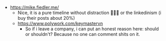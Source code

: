 - https://mike.fiedler.me/
	- Nice, it is a pure timeline without distraction 🧘🏻‍♂️ or the linkedinism (i buy their posts about 20%)
	- https://www.polywork.com/keymastervn
		- So if i leave a company, i can put an honest reason here: should or shouldn't? Because no one can comment shits on it.